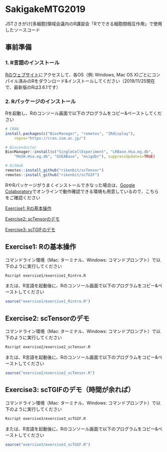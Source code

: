 # SakigakeMTG2019

JSTさきがけ[多細胞]領域会議内のR講習会「Rでできる細胞間相互作用」で使用したソースコード


## 事前準備
### 1. R言語のインストール

[Rのウェブサイト](https://cran.ism.ac.jp)にアクセスして、各OS（例: Windows, Mac OS X)ごとにコンパイル済みのRをダウンロード&インストールしてください（2019/11/25現在で、最新版のRは3.6.1です）


### 2. Rパッケージのインストール

Rを起動し、Rのコンソール画面で以下のプログラムをコピー&ペーストしてください

```R
# CRAN
install.packages(c("BiocManager", "remotes", "IRdisplay"),
	repos="https://cran.ism.ac.jp/")

# Bioconductor
BiocManager::install(c("SingleCellExperiment", "LRBase.Hsa.eg.db",
	"MeSH.Hsa.eg.db", "GSEABase", "msigdbr"), suppressUpdates=TRUE)

# GitHub
remotes::install_github("rikenbit/scTensor")
remotes::install_github("rikenbit/scTGIF")
```

RやRパッケージがうまくインストールできなった場合は、[Google Colaboratory](https://colab.research.google.com/notebooks/welcome.ipynb?hl=ja)でオンラインで動作確認できる環境も用意しているので、こちらをご確認ください

[Exercise1: Rの基本操作](https://colab.research.google.com/github/kokitsuyuzaki/SakigakeMTG2019/blob/master/exercise1/exercise1_Rintro.ipynb)

[Exercise2: scTensorのデモ](https://colab.research.google.com/github/kokitsuyuzaki/SakigakeMTG2019/blob/master/exercise2/exercise2_scTensor.ipynb)

[Exercise3: scTGIFのデモ](https://colab.research.google.com/github/kokitsuyuzaki/SakigakeMTG2019/blob/master/exercise3/exercise3_scTGIF.ipynb)

## Exercise1: Rの基本操作

コマンドライン環境（Mac: ターミナル、Windows: コマンドプロンプト）で以下のように実行してください

```bash
Rscript exercise1/exercise1_Rintro.R
```

または、R言語を起動後に、Rのコンソール画面で以下のプログラムをコピー&ペーストしてください

```R
source("exercise1/exercise1_Rintro.R")
```


## Exercise2: scTensorのデモ

コマンドライン環境（Mac: ターミナル、Windows: コマンドプロンプト）で以下のように実行してください

```bash
Rscript exercise2/exercise2_scTensor.R
```

または、R言語を起動後に、Rのコンソール画面で以下のプログラムをコピー&ペーストしてください

```R
source("exercise2/exercise2_scTensor.R")
```

## Exercise3: scTGIFのデモ（時間が余れば）

コマンドライン環境（Mac: ターミナル、Windows: コマンドプロンプト）で以下のように実行してください

```bash
Rscript exercise3/exercise3_scTGIF.R
```

または、R言語を起動後に、Rのコンソール画面で以下のプログラムをコピー&ペーストしてください

```R
source("exercise3/exercise3_scTGIF.R")
```
